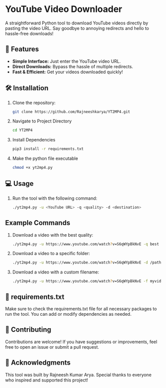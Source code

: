 # YouTube Video Downloader

A straightforward Python tool to download YouTube videos directly by pasting the video URL. Say goodbye to annoying redirects and hello to hassle-free downloads!

## 🚀 Features

- **Simple Interface:** Just enter the YouTube video URL.
- **Direct Downloads:** Bypass the hassle of multiple redirects.
- **Fast & Efficient:** Get your videos downloaded quickly!

## 🛠️ Installation

1. Clone the repository:
   ```bash
   git clone https://github.com/Rajneeshkarya/YT2MP4.git
   ```
2. Navigate to Project Directory
   ```bash
   cd YT2MP4
   
4. Install Dependencies
   ```bash
   pip3 install -r requirements.txt
   ```
5. Make the python file executable
   ```bash
   chmod +x yt2mp4.py
   ```

## 💻 Usage

1. Run the tool with the following command:
   ```bash
   ./yt2mp4.py -u <YouTube URL> -q <quality> -d <destination>
   ```
   
## Example Commands

1. Download a video with the best quality:
   ```bash
   ./yt2mp4.py -u https://www.youtube.com/watch?v=S6qWYpBkNvE -q best
   ```
2. Download a video to a specific folder:
   ```bash
   ./yt2mp4.py -u https://www.youtube.com/watch?v=S6qWYpBkNvE -d /path/to/destination
   ```
3. Download a video with a custom filename:
   ```bash
   ./yt2mp4.py -u https://www.youtube.com/watch?v=S6qWYpBkNvE -f myvideo.mp4
   ```

## 📜 requirements.txt

Make sure to check the requirements.txt file for all necessary packages to run the tool. You can add or modify dependencies as needed.

## 🤝 Contributing

Contributions are welcome! If you have suggestions or improvements, feel free to open an issue or submit a pull request.
   
## 🙌 Acknowledgments

This tool was built by Rajneesh Kumar Arya. Special thanks to everyone who inspired and supported this project!
